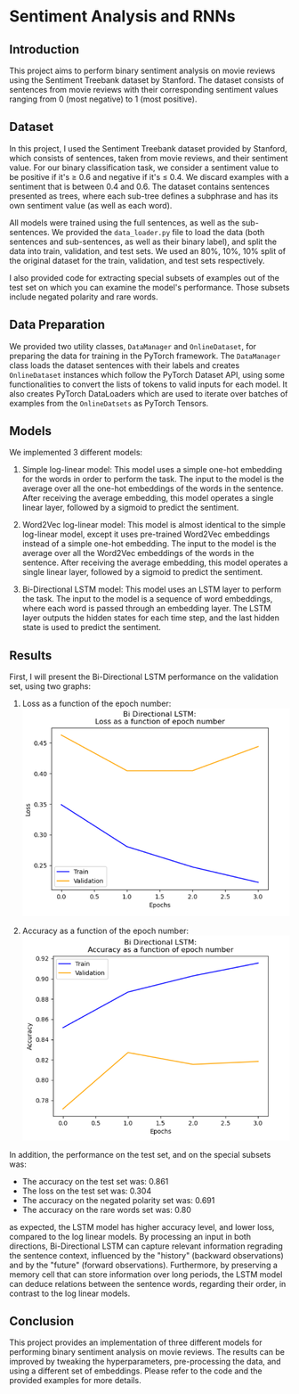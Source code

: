 # Sentiment Analysis and RNNs

## Introduction
This project aims to perform binary sentiment analysis on movie reviews using the Sentiment Treebank dataset by Stanford. The dataset consists of sentences from movie reviews with their corresponding sentiment values ranging from 0 (most negative) to 1 (most positive).

## Dataset
In this project, I used the Sentiment Treebank dataset provided by Stanford, which consists of sentences, taken from movie reviews, and their sentiment value. For our binary classification task, we consider a sentiment value to be positive if it's ≥ 0.6 and negative if it's ≤ 0.4. We discard examples with a sentiment that is between 0.4 and 0.6. The dataset contains sentences presented as trees, where each sub-tree defines a subphrase and has its own sentiment value (as well as each word).

All models were trained using the full sentences, as well as the sub-sentences. We provided the `data_loader.py` file to load the data (both sentences and sub-sentences, as well as their binary label), and split the data into train, validation, and test sets. We used an 80%, 10%, 10% split of the original dataset for the train, validation, and test sets respectively.

I also provided code for extracting special subsets of examples out of the test set on which you can examine the model's performance. Those subsets include negated polarity and rare words.

## Data Preparation
We provided two utility classes, `DataManager` and `OnlineDataset`, for preparing the data for training in the PyTorch framework. The `DataManager` class loads the dataset sentences with their labels and creates `OnlineDataset` instances which follow the PyTorch Dataset API, using some functionalities to convert the lists of tokens to valid inputs for each model. It also creates PyTorch DataLoaders which are used to iterate over batches of examples from the `OnlineDatsets` as PyTorch Tensors.


## Models
We implemented 3 different models:

1. Simple log-linear model: This model uses a simple one-hot embedding for the words in order to perform the task. The input to the model is the average over all the one-hot embeddings of the words in the sentence. After receiving the average embedding, this model operates a single linear layer, followed by a sigmoid to predict the sentiment.

2. Word2Vec log-linear model: This model is almost identical to the simple log-linear model, except it uses pre-trained Word2Vec embeddings instead of a simple one-hot embedding. The input to the model is the average over all the Word2Vec embeddings of the words in the sentence. After receiving the average embedding, this model operates a single linear layer, followed by a sigmoid to predict the sentiment.

3. Bi-Directional LSTM model: This model uses an LSTM layer to perform the task. The input to the model is a sequence of word embeddings, where each word is passed through an embedding layer. The LSTM layer outputs the hidden states for each time step, and the last hidden state is used to predict the sentiment.

## Results
First, I will present the Bi-Directional LSTM performance on the validation set, using two graphs:
1. Loss as a function of the epoch number:<br> ![see_assets](assets/LSTM_loss.PNG)
 

2. Accuracy as a function of the epoch number:<br> ![see_assets](assets/LSTM_acc.PNG)

In addition, the performance on the test set, and on the special subsets was:
* The accuracy on the test set was: 0.861
* The loss on the test set was: 0.304
* The accuracy on the negated polarity set was: 0.691
* The accuracy on the rare words set was: 0.80

as expected, the LSTM model has higher accuracy level, and lower loss, compared to the log linear models.
By processing an input in both directions, Bi-Directional LSTM can capture relevant information regrading the sentence context, influenced by the "history" (backward observations) and by the "future" (forward observations).
Furthermore, by preserving a memory cell that can store information over long periods, the LSTM model can deduce relations between the sentence words, regarding their order, in contrast to the log linear models.


## Conclusion
This project provides an implementation of three different models for performing binary sentiment analysis on movie reviews. The results can be improved by tweaking the hyperparameters, pre-processing the data, and using a different set of embeddings. Please refer to the code and the provided examples for more details.
